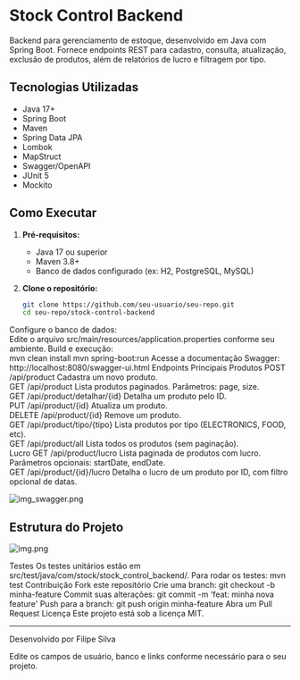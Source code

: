 # Stock Control Backend

Backend para gerenciamento de estoque, desenvolvido em Java com Spring Boot. Fornece endpoints REST para cadastro, consulta, atualização, exclusão de produtos, além de relatórios de lucro e filtragem por tipo.

## Tecnologias Utilizadas

- Java 17+
- Spring Boot
- Maven
- Spring Data JPA
- Lombok
- MapStruct
- Swagger/OpenAPI
- JUnit 5
- Mockito

## Como Executar

1. **Pré-requisitos:**
    - Java 17 ou superior
    - Maven 3.8+
    - Banco de dados configurado (ex: H2, PostgreSQL, MySQL)

2. **Clone o repositório:**
   ```bash
   git clone https://github.com/seu-usuario/seu-repo.git
   cd seu-repo/stock-control-backend

Configure o banco de dados:  
Edite o arquivo src/main/resources/application.properties conforme seu ambiente.
Build e execução:  
mvn clean install
mvn spring-boot:run
Acesse a documentação Swagger:  
http://localhost:8080/swagger-ui.html
Endpoints Principais
Produtos
POST /api/product Cadastra um novo produto.  
GET /api/product Lista produtos paginados. Parâmetros: page, size.  
GET /api/product/detalhar/{id} Detalha um produto pelo ID.  
PUT /api/product/{id} Atualiza um produto.  
DELETE /api/product/{id} Remove um produto.  
GET /api/product/tipo/{tipo} Lista produtos por tipo (ELECTRONICS, FOOD, etc).  
GET /api/product/all Lista todos os produtos (sem paginação).  
Lucro
GET /api/product/lucro Lista paginada de produtos com lucro. Parâmetros opcionais: startDate, endDate.  
GET /api/product/{id}/lucro Detalha o lucro de um produto por ID, com filtro opcional de datas.

![img_swagger.png](img_swagger.png)

## Estrutura do Projeto

![img.png](img.png)

Testes
Os testes unitários estão em src/test/java/com/stock/stock_control_backend/.
Para rodar os testes:
mvn test
Contribuição
Fork este repositório
Crie uma branch: git checkout -b minha-feature
Commit suas alterações: git commit -m 'feat: minha nova feature'
Push para a branch: git push origin minha-feature
Abra um Pull Request
Licença
Este projeto está sob a licença MIT.  <hr></hr> Desenvolvido por Filipe Silva

Edite os campos de usuário, banco e links conforme necessário para o seu projeto.